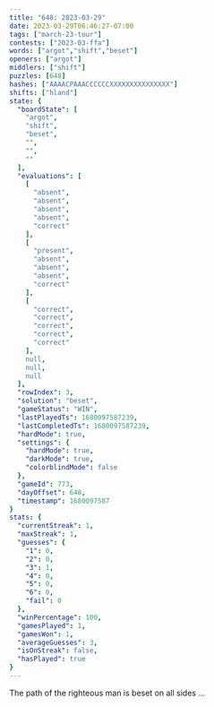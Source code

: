 ```yaml
---
title: "648: 2023-03-29"
date: 2023-03-29T06:46:27-07:00
tags: ["march-23-tour"]
contests: ["2023-03-ffa"]
words: ["argot","shift","beset"]
openers: ["argot"]
middlers: ["shift"]
puzzles: [648]
hashes: ["AAAACPAAACCCCCCXXXXXXXXXXXXXXX"]
shifts: ["hland"]
state: {
  "boardState": [
    "argot",
    "shift",
    "beset",
    "",
    "",
    ""
  ],
  "evaluations": [
    [
      "absent",
      "absent",
      "absent",
      "absent",
      "correct"
    ],
    [
      "present",
      "absent",
      "absent",
      "absent",
      "correct"
    ],
    [
      "correct",
      "correct",
      "correct",
      "correct",
      "correct"
    ],
    null,
    null,
    null
  ],
  "rowIndex": 3,
  "solution": "beset",
  "gameStatus": "WIN",
  "lastPlayedTs": 1680097587239,
  "lastCompletedTs": 1680097587239,
  "hardMode": true,
  "settings": {
    "hardMode": true,
    "darkMode": true,
    "colorblindMode": false
  },
  "gameId": 773,
  "dayOffset": 648,
  "timestamp": 1680097587
}
stats: {
  "currentStreak": 1,
  "maxStreak": 1,
  "guesses": {
    "1": 0,
    "2": 0,
    "3": 1,
    "4": 0,
    "5": 0,
    "6": 0,
    "fail": 0
  },
  "winPercentage": 100,
  "gamesPlayed": 1,
  "gamesWon": 1,
  "averageGuesses": 3,
  "isOnStreak": false,
  "hasPlayed": true
}
---
```

<!-- more -->
The path of the righteous man is beset on all sides ...
